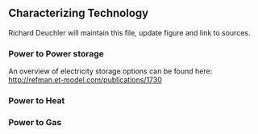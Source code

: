 ## Characterizing Technology
Richard Deuchler will maintain this file, update figure and link to sources. 

### Power to Power storage

An overview of electricity storage options can be found here: http://refman.et-model.com/publications/1730

### Power to Heat

### Power to Gas










